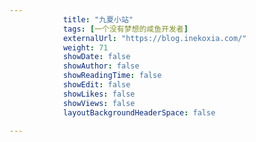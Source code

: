 ```yaml
---
            title: "九夏小站"
            tags: [一个没有梦想的咸鱼开发者]
            externalUrl: "https://blog.inekoxia.com/"
            weight: 71
            showDate: false
            showAuthor: false
            showReadingTime: false
            showEdit: false
            showLikes: false
            showViews: false
            layoutBackgroundHeaderSpace: false
            
---
```

